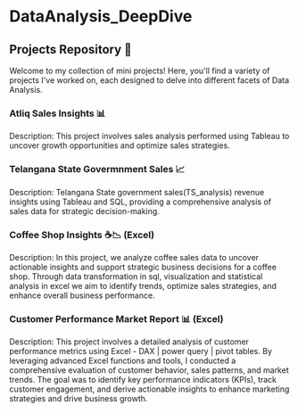 # DataAnalysis_DeepDive

## **Projects Repository** 🌟
Welcome to my collection of mini projects! Here, you'll find a variety of projects I've worked on, each designed to delve into different facets of Data Analysis.

### **Atliq Sales Insights** 📊

Description: This project involves sales analysis performed using Tableau to uncover growth opportunities and optimize sales strategies.

### **Telangana State Govermnment Sales** 📈

Description: Telangana State government sales(TS_analysis) revenue insights using Tableau and SQL, providing a comprehensive analysis of sales data for strategic decision-making.

### **Coffee Shop Insights** ☕️📉 (Excel)

Description: In this project, we analyze coffee sales data to uncover actionable insights and support strategic business decisions for a coffee shop. Through data transformation in sql, visualization and statistical analysis in excel we aim to identify trends, optimize sales strategies, and enhance overall business performance.

### **Customer Performance Market Report** 📊 (Excel)
Description: This project involves a detailed analysis of customer performance metrics using Excel - DAX | power query | pivot tables. By leveraging advanced Excel functions and tools, I conducted a comprehensive evaluation of customer behavior, sales patterns, and market trends. The goal was to identify key performance indicators (KPIs), track customer engagement, and derive actionable insights to enhance marketing strategies and drive business growth.




